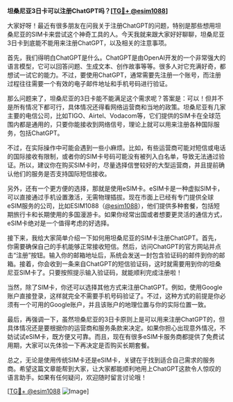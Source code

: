 **坦桑尼亚3日卡可以注册ChatGPT吗？[[TG💪+ @esim1088](https://t.me/s/esim1088)]**

大家好呀！最近有很多朋友在问我关于注册ChatGPT的问题，特别是那些想用坦桑尼亚的SIM卡来尝试这个神奇工具的人。今天我就来跟大家好好聊聊，坦桑尼亚3日卡到底能不能用来注册ChatGPT，以及相关的注意事项。

首先，我们得明白ChatGPT是什么。ChatGPT是由OpenAI开发的一个非常强大的语言模型，它可以回答问题、生成文本、创作故事等等。很多人对它充满好奇，都想试一试它的能力。不过，要使用ChatGPT，通常需要先注册一个账号，而注册过程往往需要一个有效的电子邮件地址和手机号码进行验证。

那么问题来了，坦桑尼亚的3日卡能不能满足这个需求呢？答案是：可以！但并不是所有情况下都可行，具体情况还得看网络运营商和当地的政策。坦桑尼亚有几家主要的电信公司，比如TIGO、Airtel、Vodacom等，它们提供的SIM卡在全球范围内都是通用的，只要你能接收到网络信号，理论上就可以用来注册各种国际服务，包括ChatGPT。

不过，在实际操作中可能会遇到一些小麻烦。比如，有些运营商可能对短信或电话的国际接收有限制，或者你的SIM卡号码可能没有被列入白名单，导致无法通过验证。所以，建议你在购买SIM卡时，尽量选择信誉较好的大型运营商，并且提前确认他们的服务是否支持国际短信接收。

另外，还有一个更方便的选择，那就是使用eSIM卡。eSIM卡是一种虚拟SIM卡，可以直接通过手机设置激活，无需物理插拔。现在市面上已经有专门提供全球eSIM服务的公司，比如ESIM1088（[@esim1088](https://t.me/s/esim1088)），他们提供多种套餐，包括短期旅行卡和长期使用的多国漫游卡。如果你经常出国或者想要更灵活的通信方式，eSIM卡绝对是一个值得考虑的好选择。

接下来，我给大家简单介绍一下如何用坦桑尼亚的SIM卡注册ChatGPT。首先，你需要确保自己的手机能够正常接收短信。然后，访问ChatGPT的官方网站并点击“注册”按钮。输入你的邮箱地址后，系统会发送一封包含验证码的邮件到你的邮箱。接着，你会收到一条来自ChatGPT的短信验证码，这时就需要用到你的坦桑尼亚SIM卡了。只要按照提示输入验证码，就能顺利完成注册啦！

当然，除了SIM卡，你还可以选择其他方式来注册ChatGPT。例如，使用Google账户直接登录，这样就完全不需要手机号码验证了。不过，这种方式的前提是你必须有一个可用的Google账户，并且该账户的地理位置与你的实际位置一致。

最后，再强调一下，虽然坦桑尼亚的3日卡原则上是可以用来注册ChatGPT的，但具体情况还是要根据你的运营商和服务条款来决定。如果你担心出现意外情况，不妨试试eSIM卡，既方便又可靠。而且，现在有很多eSIM卡服务商都提供了免费试用期，大家可以先体验一下再决定是否购买长期套餐。

总之，无论是使用传统SIM卡还是eSIM卡，关键在于找到适合自己需求的服务商。希望这篇文章能帮到大家，让大家都能顺利地用上ChatGPT这款令人惊叹的语言助手。如果有任何疑问，欢迎随时留言讨论哦！

[[TG💪+ @esim1088](https://t.me/s/esim1088) ![Image](https://i.postimg.cc/4NQfJmqS/Snipaste-2025-05-13-00-14-12.png)]